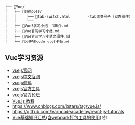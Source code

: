 ```
├── 📂Vue/
│   ├── 📂samples/
│   │     ├── 📄tab-switch.html        -tab切换例子（动态组件） 
│   │     └──
│   ├── 📄Vue3学习小结--1简介.md
│   ├── 📄Vue官网学习小结.md
│   ├── 📄Vue官网学习小结之组件.md
│   └── 📄关于VScode vue3卡顿.md
```

## Vue学习资源

- [vuejs官网](https://vuejs.org/)
- [vuejs中文官网](https://cn.vuejs.org/)
- [vuejs源码](https://github.com/vuejs/vue)
- [vuejs官方工具](https://github.com/vuejs)
- [vuejs官方论坛](https://forum.vuejs.org/c/chinese)
- [Vue.js 教程](http://www.runoob.com/vue2/vue-tutorial.html)
- https://www.cnblogs.com/Itstars/tag/vue.js/
- https://github.com/learncodeacademy/react-js-tutorials
- [Vue基础知识汇总(含webpack打包工具的使用)](https://juejin.im/post/5db25275f265da4d3c071cfa?utm_medium=hao.caibaojian.com&utm_source=hao.caibaojian.com)
📦
